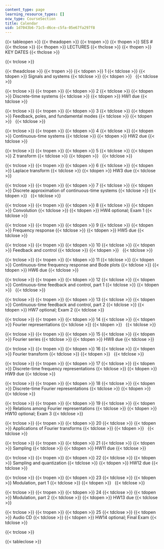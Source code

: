 ```yaml
---
content_type: page
learning_resource_types: []
ocw_type: CourseSection
title: Calendar
uid: 1d7043b6-71c5-d6ce-c5fa-05e67fa297f8
---
```


{{< tableopen >}}
{{< theadopen >}}
{{< tropen >}}
{{< thopen >}}
SES #
{{< thclose >}}
{{< thopen >}}
LECTURES
{{< thclose >}}
{{< thopen >}}
KEY DATES
{{< thclose >}}

{{< trclose >}}

{{< theadclose >}}
{{< tropen >}}
{{< tdopen >}}
1
{{< tdclose >}}
{{< tdopen >}}
Signals and systems
{{< tdclose >}}
{{< tdopen >}}
 
{{< tdclose >}}

{{< trclose >}}
{{< tropen >}}
{{< tdopen >}}
2
{{< tdclose >}}
{{< tdopen >}}
Discrete-time systems
{{< tdclose >}}
{{< tdopen >}}
HW1 due
{{< tdclose >}}

{{< trclose >}}
{{< tropen >}}
{{< tdopen >}}
3
{{< tdclose >}}
{{< tdopen >}}
Feedback, poles, and fundamental modes
{{< tdclose >}}
{{< tdopen >}}
 
{{< tdclose >}}

{{< trclose >}}
{{< tropen >}}
{{< tdopen >}}
4
{{< tdclose >}}
{{< tdopen >}}
Continuous-time systems
{{< tdclose >}}
{{< tdopen >}}
HW2 due
{{< tdclose >}}

{{< trclose >}}
{{< tropen >}}
{{< tdopen >}}
5
{{< tdclose >}}
{{< tdopen >}}
Z transform
{{< tdclose >}}
{{< tdopen >}}
 
{{< tdclose >}}

{{< trclose >}}
{{< tropen >}}
{{< tdopen >}}
6
{{< tdclose >}}
{{< tdopen >}}
Laplace transform
{{< tdclose >}}
{{< tdopen >}}
HW3 due
{{< tdclose >}}

{{< trclose >}}
{{< tropen >}}
{{< tdopen >}}
7
{{< tdclose >}}
{{< tdopen >}}
Discrete approximation of continuous-time systems
{{< tdclose >}}
{{< tdopen >}}
 
{{< tdclose >}}

{{< trclose >}}
{{< tropen >}}
{{< tdopen >}}
8
{{< tdclose >}}
{{< tdopen >}}
Convolution
{{< tdclose >}}
{{< tdopen >}}
HW4 optional; Exam 1
{{< tdclose >}}

{{< trclose >}}
{{< tropen >}}
{{< tdopen >}}
9
{{< tdclose >}}
{{< tdopen >}}
Frequency response
{{< tdclose >}}
{{< tdopen >}}
HW5 due
{{< tdclose >}}

{{< trclose >}}
{{< tropen >}}
{{< tdopen >}}
10
{{< tdclose >}}
{{< tdopen >}}
Feedback and control
{{< tdclose >}}
{{< tdopen >}}
 
{{< tdclose >}}

{{< trclose >}}
{{< tropen >}}
{{< tdopen >}}
11
{{< tdclose >}}
{{< tdopen >}}
Continuous-time frequency response and Bode plots
{{< tdclose >}}
{{< tdopen >}}
HW6 due
{{< tdclose >}}

{{< trclose >}}
{{< tropen >}}
{{< tdopen >}}
12
{{< tdclose >}}
{{< tdopen >}}
Continuous-time feedback and control, part 1
{{< tdclose >}}
{{< tdopen >}}
 
{{< tdclose >}}

{{< trclose >}}
{{< tropen >}}
{{< tdopen >}}
13
{{< tdclose >}}
{{< tdopen >}}
Continuous-time feedback and control, part 2
{{< tdclose >}}
{{< tdopen >}}
HW7 optional; Exam 2
{{< tdclose >}}

{{< trclose >}}
{{< tropen >}}
{{< tdopen >}}
14
{{< tdclose >}}
{{< tdopen >}}
Fourier representations
{{< tdclose >}}
{{< tdopen >}}
 
{{< tdclose >}}

{{< trclose >}}
{{< tropen >}}
{{< tdopen >}}
15
{{< tdclose >}}
{{< tdopen >}}
Fourier series
{{< tdclose >}}
{{< tdopen >}}
HW8 due
{{< tdclose >}}

{{< trclose >}}
{{< tropen >}}
{{< tdopen >}}
16
{{< tdclose >}}
{{< tdopen >}}
Fourier transform
{{< tdclose >}}
{{< tdopen >}}
 
{{< tdclose >}}

{{< trclose >}}
{{< tropen >}}
{{< tdopen >}}
17
{{< tdclose >}}
{{< tdopen >}}
Discrete-time frequency representations
{{< tdclose >}}
{{< tdopen >}}
HW9 due
{{< tdclose >}}

{{< trclose >}}
{{< tropen >}}
{{< tdopen >}}
18
{{< tdclose >}}
{{< tdopen >}}
Discrete-time Fourier representations
{{< tdclose >}}
{{< tdopen >}}
 
{{< tdclose >}}

{{< trclose >}}
{{< tropen >}}
{{< tdopen >}}
19
{{< tdclose >}}
{{< tdopen >}}
Relations among Fourier representations
{{< tdclose >}}
{{< tdopen >}}
HW10 optional; Exam 3
{{< tdclose >}}

{{< trclose >}}
{{< tropen >}}
{{< tdopen >}}
20
{{< tdclose >}}
{{< tdopen >}}
Applications of Fourier transforms
{{< tdclose >}}
{{< tdopen >}}
 
{{< tdclose >}}

{{< trclose >}}
{{< tropen >}}
{{< tdopen >}}
21
{{< tdclose >}}
{{< tdopen >}}
Sampling
{{< tdclose >}}
{{< tdopen >}}
HW11 due
{{< tdclose >}}

{{< trclose >}}
{{< tropen >}}
{{< tdopen >}}
22
{{< tdclose >}}
{{< tdopen >}}
Sampling and quantization
{{< tdclose >}}
{{< tdopen >}}
HW12 due
{{< tdclose >}}

{{< trclose >}}
{{< tropen >}}
{{< tdopen >}}
23
{{< tdclose >}}
{{< tdopen >}}
Modulation, part 1
{{< tdclose >}}
{{< tdopen >}}
 
{{< tdclose >}}

{{< trclose >}}
{{< tropen >}}
{{< tdopen >}}
24
{{< tdclose >}}
{{< tdopen >}}
Modulation, part 2
{{< tdclose >}}
{{< tdopen >}}
HW13 due
{{< tdclose >}}

{{< trclose >}}
{{< tropen >}}
{{< tdopen >}}
25
{{< tdclose >}}
{{< tdopen >}}
Audio CD
{{< tdclose >}}
{{< tdopen >}}
HW14 optional; Final Exam
{{< tdclose >}}

{{< trclose >}}

{{< tableclose >}}
